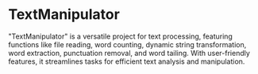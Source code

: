 # TextManipulator
"TextManipulator" is a versatile project for text processing, featuring functions like file reading, word counting, dynamic string transformation, word extraction, punctuation removal, and word tailing. With user-friendly features, it streamlines tasks for efficient text analysis and manipulation.
